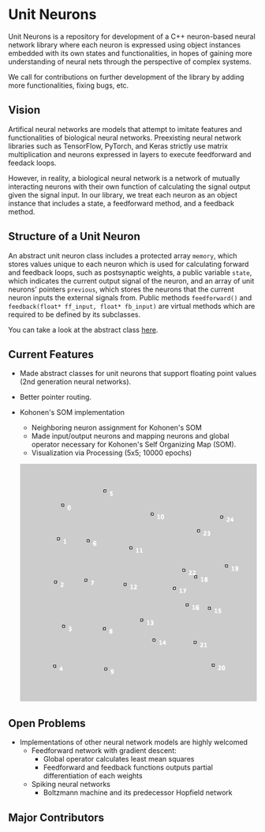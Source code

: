 # Unit Neurons
Unit Neurons is a repository for development of a C++ neuron-based neural network library 
where each neuron is expressed using object instances embedded with its own states and functionalities, 
in hopes of gaining more understanding of neural nets through the perspective of complex systems.

We call for contributions on further development of the library by adding more functionalities, fixing bugs, etc.

## Vision
Artifical neural networks are models that attempt to imitate features and functionalities of biological 
neural networks. Preexisting neural network libraries such as TensorFlow, PyTorch, and Keras strictly use 
matrix multiplication and neurons expressed in layers to execute feedforward and feedack loops.

However, in reality, a biological neural network is a network of mutually interacting neurons with their own function 
of calculating the signal output given the signal input. In our library, we treat each neuron as an object instance 
that includes a state, a feedforward method, and a feedback method.

## Structure of a Unit Neuron
An abstract unit neuron class includes a protected array `memory`, which stores values unique to each neuron which is 
used for calculating forward and feedback loops, such as postsynaptic weights, a public variable `state`, which 
indicates the current output signal of the neuron, and an array of unit neurons' pointers `previous`, which stores 
the neurons that the current neuron inputs the external signals from. Public methods `feedforward()` and 
`feedback(float* ff_input, float* fb_input)` are virtual methods which are required to be defined by its subclasses.

You can take a look at the abstract class 
[here](https://github.com/johnlime/unit_neurons/blob/master/Unit%20Neurons/unit_neuron.hpp).

## Current Features
- Made abstract classes for unit neurons that support floating point values (2nd generation neural networks).
- Better pointer routing.
- Kohonen's SOM implementation
  - Neighboring neuron assignment for Kohonen's SOM
  - Made input/output neurons and mapping neurons and global operator necessary for Kohonen's Self Organizing Map (SOM).
  - Visualization via Processing (5x5; 10000 epochs)
  
  ![Example KSOM output](Processing%20Visualization/kohonen_som_trained/ksom_5x5_10000epoch.png)

## Open Problems
- Implementations of other neural network models are highly welcomed
  - Feedforward network with gradient descent:
    - Global operator calculates least mean squares
    - Feedforward and feedback functions outputs partial differentiation of each weights
  - Spiking neural networks
    - Boltzmann machine and its predecessor Hopfield network
    
## Major Contributors
